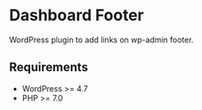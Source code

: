 # Dashboard Footer

WordPress plugin to add links on wp-admin footer.

## Requirements

- WordPress >= 4.7
- PHP >= 7.0
